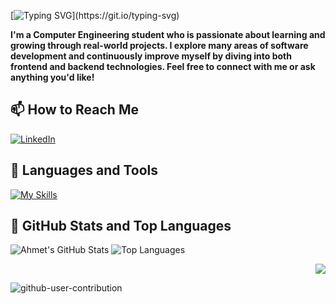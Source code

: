 [![Typing SVG](https://readme-typing-svg.demolab.com?font=Bungee&pause=1000&color=4CAF50&width=435&lines=HELLO!+I+'M+AHMET!)](https://git.io/typing-svg)

__I'm a Computer Engineering student who is passionate about learning and growing through real-world projects. I explore many areas of software development and continuously improve myself by diving into both frontend and backend technologies. Feel free to connect with me or ask anything you'd like!__

## 📫 How to Reach Me  
[![LinkedIn](https://skillicons.dev/icons?i=linkedin)](https://www.linkedin.com/in/ahmetf-y/)

## 🚀 Languages and Tools  
[![My Skills](https://skillicons.dev/icons?i=c,python,java,ts,js,nodejs,react,nextjs,nuxtjs,flutter,dart,postgres,spring,supabase,docker,git,postman)](https://skillicons.dev) 

## 📌 GitHub Stats and Top Languages

<p float="center">
  <img src="https://github-readme-stats.vercel.app/api?username=ahmetyuksektepe&show_icons=true&count_private=true&hide=issues&theme=default" alt="Ahmet's GitHub Stats" />
  <img src="https://github-readme-stats.vercel.app/api/top-langs/?username=ahmetyuksektepe&layout=compact&hide=html,css&theme=default" alt="Top Languages" />
</p>

<p align="right">
  <img src="https://komarev.com/ghpvc/?username=ahmetyuksektepe&label=Profile%20views&color=0e75b6&style=flat"/>
</p>

![github-user-contribution](https://user-images.githubusercontent.com/58959408/157782696-8bc9ca49-ca61-4ab5-8b83-49c4e76c1a8f.svg)
